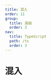 ```yaml
---
title: 混入
order: 11
group:
  title: 高级
  order: 3
nav:
  title: TypeScript
  path: /ts
  order: 3
---
```


# 混入